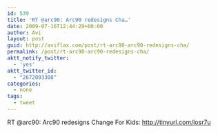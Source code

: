 ```yaml
---
id: 539
title: 'RT @arc90: Arc90 redesigns Cha…'
date: 2009-07-16T12:44:29+00:00
author: Avi
layout: post
guid: http://aviflax.com/post/rt-arc90-arc90-redesigns-cha/
permalink: /post/rt-arc90-arc90-redesigns-cha/
aktt_notify_twitter:
  - 'yes'
aktt_twitter_id:
  - "2672093308"
categories:
  - none
tags:
  - tweet
---
```

RT @arc90: Arc90 redesigns Change For Kids: <a href="http://tinyurl.com/losr7u" rel="nofollow">http://tinyurl.com/losr7u</a>